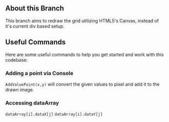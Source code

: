 ## About this Branch

This branch aims to redraw the grid utilizing HTML5's Canvas, instead of it's current div based setup.

## Useful Commands

Here are some useful commands to help you get started and work with this codebase:

### Adding a point via Console
`AddValuePoint(x,y)` will convert the given values to pixel and add it to the drawn image.

### Accessing dataArray

`dataArray[i].dataX[j]`
`dataArray[i].dataY[j]`
